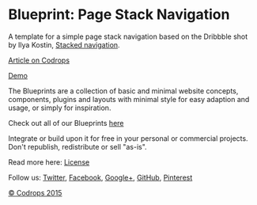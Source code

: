 Blueprint: Page Stack Navigation
=========

A template for a simple page stack navigation based on the Dribbble shot by Ilya Kostin, <a href="https://dribbble.com/shots/2286042-Stacked-navigation">Stacked navigation</a>.

[Article on Codrops](http://tympanus.net/codrops/?p=25311)

[Demo](http://tympanus.net/Blueprints/PageStackNavigation/)

The Blueprints are a collection of basic and minimal website concepts, components, plugins and layouts with minimal style for easy adaption and usage, or simply for inspiration.

Check out all of our Blueprints [here](http://tympanus.net/codrops/category/blueprints/)

Integrate or build upon it for free in your personal or commercial projects. Don't republish, redistribute or sell "as-is". 

Read more here: [License](http://tympanus.net/codrops/licensing/)

Follow us: [Twitter](http://www.twitter.com/codrops), [Facebook](http://www.facebook.com/pages/Codrops/159107397912), [Google+](https://plus.google.com/101095823814290637419), [GitHub](https://github.com/codrops), [Pinterest](http://www.pinterest.com/codrops/)

[© Codrops 2015](http://www.codrops.com)
